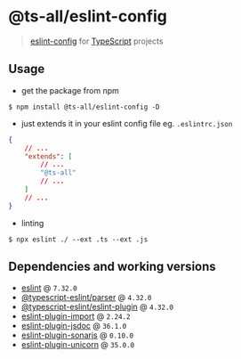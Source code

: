 # @ts-all/eslint-config
> [eslint-config](https://eslint.org) for [TypeScript](https://typescriptlang.org) projects

## Usage

* get the package from npm
```shell
$ npm install @ts-all/eslint-config -D
```

* just extends it in your eslint config file eg. `.eslintrc.json`
```json
{
    // ...
    "extends": [
        // ...
        "@ts-all"
        // ...
    ]
    // ...
}
```

* linting
```shell
$ npx eslint ./ --ext .ts --ext .js
```

## Dependencies and working versions

* [eslint](https://www.npmjs.com/package/eslint) @ `7.32.0`
* [@typescript-eslint/parser](https://www.npmjs.com/@typescript-eslint/parser) @ `4.32.0`
* [@typescript-eslint/eslint-plugin](https://www.npmjs.com/@typescript-eslint/eslint-plugin) @ `4.32.0`
* [eslint-plugin-import](https://www.npmjs.com/eslint-plugin-import) @ `2.24.2`
* [eslint-plugin-jsdoc](https://www.npmjs.com/eslint-plugin-jsdoc) @ `36.1.0`
* [eslint-plugin-sonarjs](https://www.npmjs.com/eslint-plugin-sonarjs) @ `0.10.0`
* [eslint-plugin-unicorn](https://www.npmjs.com/eslint-plugin-unicorn) @ `35.0.0`
